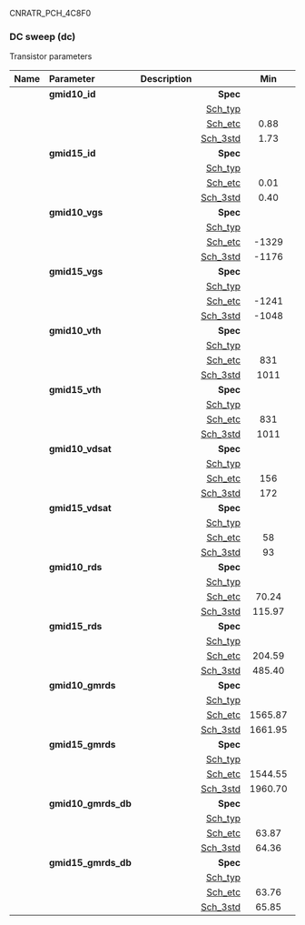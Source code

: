 CNRATR_PCH_4C8F0

### DC sweep (dc)

Transistor parameters



|**Name**|**Parameter**|**Description**| |**Min**|**Typ**|**Max**| Unit|
|:---|:---|:---|---:|:---:|:---:|:---:| ---:|
||**gmid10\_id** | | **Spec**  |  | **0.00** |  | **uA** |
| | | |<a href='results/dc_Sch_typical.html'>Sch_typ</a>| | 1.75 |  | |
| | | |<a href='results/dc_Sch_etc.html'>Sch_etc</a>|0.88 | 1.65 | 2.85 | |
| | | |<a href='results/dc_Sch_mc.html'>Sch_3std</a>|1.73 | 1.75 | 1.77 | |
||**gmid15\_id** | | **Spec**  |  | **0.00** |  | **uA** |
| | | |<a href='results/dc_Sch_typical.html'>Sch_typ</a>| | 0.41 |  | |
| | | |<a href='results/dc_Sch_etc.html'>Sch_etc</a>|0.01 | 0.50 | 1.02 | |
| | | |<a href='results/dc_Sch_mc.html'>Sch_3std</a>|0.40 | 0.41 | 0.43 | |
||**gmid10\_vgs** | | **Spec**  |  | **0** |  | **mV** |
| | | |<a href='results/dc_Sch_typical.html'>Sch_typ</a>| | -1172 |  | |
| | | |<a href='results/dc_Sch_etc.html'>Sch_etc</a>|-1329 | -1141 | -932 | |
| | | |<a href='results/dc_Sch_mc.html'>Sch_3std</a>|-1176 | -1172 | -1168 | |
||**gmid15\_vgs** | | **Spec**  |  | **0** |  | **mV** |
| | | |<a href='results/dc_Sch_typical.html'>Sch_typ</a>| | -1044 |  | |
| | | |<a href='results/dc_Sch_etc.html'>Sch_etc</a>|-1241 | -1004 | -575 | |
| | | |<a href='results/dc_Sch_mc.html'>Sch_3std</a>|-1048 | -1044 | -1040 | |
||**gmid10\_vth** | | **Spec**  |  | **0** |  | **mV** |
| | | |<a href='results/dc_Sch_typical.html'>Sch_typ</a>| | 1015 |  | |
| | | |<a href='results/dc_Sch_etc.html'>Sch_etc</a>|831 | 990 | 1149 | |
| | | |<a href='results/dc_Sch_mc.html'>Sch_3std</a>|1011 | 1015 | 1019 | |
||**gmid15\_vth** | | **Spec**  |  | **0** |  | **mV** |
| | | |<a href='results/dc_Sch_typical.html'>Sch_typ</a>| | 1015 |  | |
| | | |<a href='results/dc_Sch_etc.html'>Sch_etc</a>|831 | 990 | 1149 | |
| | | |<a href='results/dc_Sch_mc.html'>Sch_3std</a>|1011 | 1015 | 1019 | |
||**gmid10\_vdsat** | | **Spec**  |  | **0** |  | **mV** |
| | | |<a href='results/dc_Sch_typical.html'>Sch_typ</a>| | 173 |  | |
| | | |<a href='results/dc_Sch_etc.html'>Sch_etc</a>|156 | 167 | 180 | |
| | | |<a href='results/dc_Sch_mc.html'>Sch_3std</a>|172 | 173 | 173 | |
||**gmid15\_vdsat** | | **Spec**  |  | **0** |  | **mV** |
| | | |<a href='results/dc_Sch_typical.html'>Sch_typ</a>| | 94 |  | |
| | | |<a href='results/dc_Sch_etc.html'>Sch_etc</a>|58 | 95 | 112 | |
| | | |<a href='results/dc_Sch_mc.html'>Sch_3std</a>|93 | 94 | 95 | |
||**gmid10\_rds** | | **Spec**  |  | **0.00** |  | **MOhm** |
| | | |<a href='results/dc_Sch_typical.html'>Sch_typ</a>| | 116.87 |  | |
| | | |<a href='results/dc_Sch_etc.html'>Sch_etc</a>|70.24 | 133.12 | 212.59 | |
| | | |<a href='results/dc_Sch_mc.html'>Sch_3std</a>|115.97 | 116.81 | 117.65 | |
||**gmid15\_rds** | | **Spec**  |  | **0.00** |  | **MOhm** |
| | | |<a href='results/dc_Sch_typical.html'>Sch_typ</a>| | 500.19 |  | |
| | | |<a href='results/dc_Sch_etc.html'>Sch_etc</a>|204.59 | 971.80 | 14152.33 | |
| | | |<a href='results/dc_Sch_mc.html'>Sch_3std</a>|485.40 | 499.96 | 514.53 | |
||**gmid10\_gmrds** | | **Spec**  |  | **0.00** |  | **V** |
| | | |<a href='results/dc_Sch_typical.html'>Sch_typ</a>| | 1664.47 |  | |
| | | |<a href='results/dc_Sch_etc.html'>Sch_etc</a>|1565.87 | 1652.17 | 1747.03 | |
| | | |<a href='results/dc_Sch_mc.html'>Sch_3std</a>|1661.95 | 1664.59 | 1667.24 | |
||**gmid15\_gmrds** | | **Spec**  |  | **0.00** |  | **V** |
| | | |<a href='results/dc_Sch_typical.html'>Sch_typ</a>| | 1970.41 |  | |
| | | |<a href='results/dc_Sch_etc.html'>Sch_etc</a>|1544.55 | 1968.42 | 2188.74 | |
| | | |<a href='results/dc_Sch_mc.html'>Sch_3std</a>|1960.70 | 1971.13 | 1981.55 | |
||**gmid10\_gmrds\_db** | | **Spec**  |  | **0.00** |  | **dB** |
| | | |<a href='results/dc_Sch_typical.html'>Sch_typ</a>| | 64.37 |  | |
| | | |<a href='results/dc_Sch_etc.html'>Sch_etc</a>|63.87 | 64.31 | 64.78 | |
| | | |<a href='results/dc_Sch_mc.html'>Sch_3std</a>|64.36 | 64.37 | 64.39 | |
||**gmid15\_gmrds\_db** | | **Spec**  |  | **0.00** |  | **dB** |
| | | |<a href='results/dc_Sch_typical.html'>Sch_typ</a>| | 65.89 |  | |
| | | |<a href='results/dc_Sch_etc.html'>Sch_etc</a>|63.76 | 65.85 | 66.80 | |
| | | |<a href='results/dc_Sch_mc.html'>Sch_3std</a>|65.85 | 65.89 | 65.94 | |

